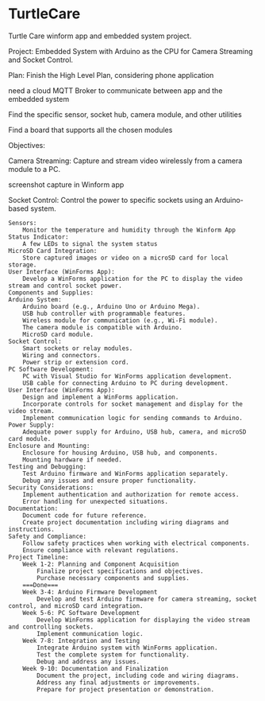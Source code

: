 # TurtleCare
Turtle Care winform app and embedded system project.

Project: Embedded System with Arduino as the CPU for Camera Streaming and Socket Control.

Plan:
Finish the High Level Plan, considering phone application

need a cloud MQTT Broker to communicate between app and the embedded system

Find the specific sensor, socket hub, camera module, and other utilities

Find a board that supports all the chosen modules



Objectives:

Camera Streaming:
Capture and stream video wirelessly from a camera module to a PC.

screenshot capture in Winform app


Socket Control:
Control the power to specific sockets using an Arduino-based system.

	Sensors:
		Monitor the temperature and humidity through the Winform App
	Status Indicator:
		A few LEDs to signal the system status
	MicroSD Card Integration:
		Store captured images or video on a microSD card for local storage.
	User Interface (WinForms App):
		Develop a WinForms application for the PC to display the video stream and control socket power.
	Components and Supplies:
	Arduino System:
		Arduino board (e.g., Arduino Uno or Arduino Mega).
		USB hub controller with programmable features.
		Wireless module for communication (e.g., Wi-Fi module).
		The camera module is compatible with Arduino.
		MicroSD card module.
	Socket Control:
		Smart sockets or relay modules.
		Wiring and connectors.
		Power strip or extension cord.
	PC Software Development:
		PC with Visual Studio for WinForms application development.
		USB cable for connecting Arduino to PC during development.
	User Interface (WinForms App):
		Design and implement a WinForms application.
		Incorporate controls for socket management and display for the video stream.
		Implement communication logic for sending commands to Arduino.
	Power Supply:
		Adequate power supply for Arduino, USB hub, camera, and microSD card module.
	Enclosure and Mounting:
		Enclosure for housing Arduino, USB hub, and components.
		Mounting hardware if needed.
	Testing and Debugging:
		Test Arduino firmware and WinForms application separately.
		Debug any issues and ensure proper functionality.
	Security Considerations:
		Implement authentication and authorization for remote access.
		Error handling for unexpected situations.
	Documentation:
		Document code for future reference.
		Create project documentation including wiring diagrams and instructions.
	Safety and Compliance:
		Follow safety practices when working with electrical components.
		Ensure compliance with relevant regulations.
	Project Timeline:
		Week 1-2: Planning and Component Acquisition
			Finalize project specifications and objectives.
			Purchase necessary components and supplies.
   		===Done===
		Week 3-4: Arduino Firmware Development
			Develop and test Arduino firmware for camera streaming, socket control, and microSD card integration.
		Week 5-6: PC Software Development
			Develop WinForms application for displaying the video stream and controlling sockets.
			Implement communication logic.
		Week 7-8: Integration and Testing
			Integrate Arduino system with WinForms application.
			Test the complete system for functionality.
			Debug and address any issues.
		Week 9-10: Documentation and Finalization
			Document the project, including code and wiring diagrams.
			Address any final adjustments or improvements.
			Prepare for project presentation or demonstration.

